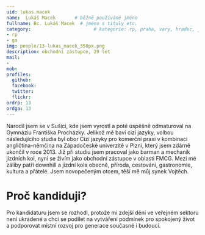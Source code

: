 ```yaml
---
uid: lukas.macek
name:  Lukáš Macek       # běžně používáné jméno
fullname: Bc. Lukáš Macek  # jméno s tituly etc.
category:                       # kategorie: rp, praha, vary, hradec, jmk, senat
- rp
- ga
img: people/13-lukas_macek_350px.png 
description: obchodní zástupce, 29 let
mail:
- 
mob: 
profiles:
  github:
  facebook:
  twitter:
  flickr:
ordrp: 13
ordga: 13
---
```

Narodil jsem se v Sušici, kde jsem vyrostl a poté úspěšně odmaturoval na Gymnáziu Františka Procházky. Jelikož mě baví cizí jazyky, volbou následujícího studia byl obor Cizí jazyky pro komerční praxi v kombinaci angličtina-němčina na Západočeské univerzitě v Plzni, který jsem zdárně ukončil v roce 2013. Již při studiu jsem pracoval jako barman a mechanik jízdních kol, nyní se živím jako obchodní zástupce v oblasti FMCG. Mezi mé záliby patří downhill a jízdní kola obecně, příroda, cestování, gastronomie, kultura a přátelé. Jsem novopečeným otcem, těší mě můj synek Vojtěch. 

# Proč kandiduji?
Pro kandidaturu jsem se rozhodl, protože mi zdejší dění ve veřejném sektoru není ukradené a chci se podílet na vytváření podmínek pro spokojený život a podporovat místní rozvoj pro generace současné i budoucí.
